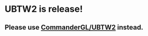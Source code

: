 # UBTW2 is release!
## Please use [CommanderGL/UBTW2](https://github.com/CommanderGL/UBTW2) instead.
